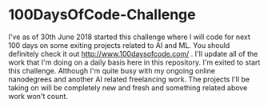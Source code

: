 # 100DaysOfCode-Challenge
I've as of 30th June 2018 started this challenge where I will code for next 100 days on some exiting projects related to AI and ML.
You should definitely check it out http://www.100daysofcode.com/ .
I'll update all of the work that I'm doing on a daily basis here in this repository. 
I'm exited to start this challenge. Although I'm quite busy with my ongoing online nanodegrees and another AI related freelancing work. 
The projects I'll be taking on will be completely new and fresh and something related above work won't count.
